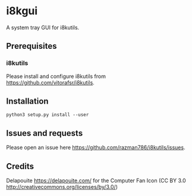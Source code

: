 # i8kgui
A system tray GUI for i8kutils.

## Prerequisites 

### i8kutils

Please install and configure i8kutils from https://github.com/vitorafsr/i8kutils.  

## Installation

`python3 setup.py install --user`

## Issues and requests

Please open an issue here https://github.com/razman786/i8kutils/issues.

## Credits

Delapouite <https://delapouite.com/> for the Computer Fan Icon (CC BY 3.0 <http://creativecommons.org/licenses/by/3.0/>)


